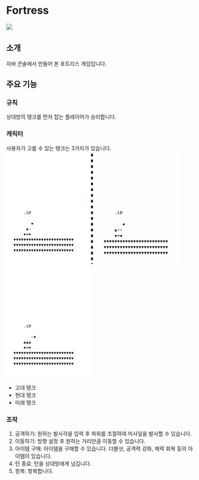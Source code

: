 # Fortress
<img src="gifs/fortress_play.gif" height="450">

## 소개
자바 콘솔에서 만들어 본 포트리스 게임입니다.

## 주요 기능

### 규칙
상대방의 탱크를 먼저 잡는 플레이어가 승리합니다.

### 캐릭터
사용자가 고를 수 있는 탱크는 3가지가 있습니다.<br/>
<img src="gifs/ancient_tank.gif" height="300"> <img src="gifs/modern_tank.gif" height="300"> <img src="gifs/future_tank.gif" height="300"><br/>
- 고대 탱크<br/>
- 현대 탱크<br/>
- 미래 탱크<br/>

### 조작
1. 공격하기: 원하는 발사각을 입력 후 파워를 조절하여 미사일을 발사할 수 있습니다.<br/>
2. 이동하기: 방향 설정 후 원하는 거리만큼 이동할 수 있습니다.<br/>
3. 아이템 구매: 아이템을 구매할 수 있습니다. 더블샷, 공격력 강화, 체력 회복 등의 아이템이 있습니다.<br/>
4. 턴 종료: 턴을 상대방에게 넘깁니다.<br/>
5. 항복: 항복합니다.<br/>

